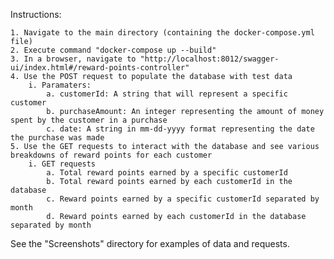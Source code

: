 Instructions:

    1. Navigate to the main directory (containing the docker-compose.yml file)
    2. Execute command "docker-compose up --build"
    3. In a browser, navigate to "http://localhost:8012/swagger-ui/index.html#/reward-points-controller"
    4. Use the POST request to populate the database with test data
        i. Paramaters:
            a. customerId: A string that will represent a specific customer
            b. purchaseAmount: An integer representing the amount of money spent by the customer in a purchase
            c. date: A string in mm-dd-yyyy format representing the date the purchase was made
    5. Use the GET requests to interact with the database and see various breakdowns of reward points for each customer
        i. GET requests
            a. Total reward points earned by a specific customerId
            b. Total reward points earned by each customerId in the database
            c. Reward points earned by a specific customerId separated by month
            d. Reward points earned by each customerId in the database separated by month


See the "Screenshots" directory for examples of data and requests.